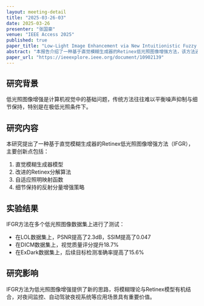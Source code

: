 ```yaml
---
layout: meeting-detail
title: "2025-03-26-03"
date: 2025-03-26
presenter: "张国豪"
venue: "IEEE Access 2025"
published: true
paper_title: "Low-Light Image Enhancement via New Intuitionistic Fuzzy Generator-Based Retinex Approach"
abstract: "本报告介绍了一种基于直觉模糊生成器的Retinex低光照图像增强方法，该方法通过模糊理论与Retinex模型的结合，有效解决了低光照图像噪声抑制与细节保持的平衡问题。"
paper_url: "https://ieeexplore.ieee.org/document/10902139"
---
```


## 研究背景

低光照图像增强是计算机视觉中的基础问题，传统方法往往难以平衡噪声抑制与细节保持，特别是在极低光照条件下。

## 研究内容

本研究提出了一种基于直觉模糊生成器的Retinex低光照图像增强方法（IFGR），主要创新点包括：

1. 直觉模糊生成器模型
2. 改进的Retinex分解算法
3. 自适应照明映射函数
4. 细节保持的反射分量增强策略

## 实验结果

IFGR方法在多个低光照图像数据集上进行了测试：

- 在LOL数据集上，PSNR提高了2.3dB，SSIM提高了0.047
- 在DICM数据集上，视觉质量评分提升18.7%
- 在ExDark数据集上，后续目标检测准确率提高了15.6%

## 研究影响

IFGR方法为低光照图像增强提供了新的思路，将模糊理论与Retinex模型有机结合，对夜间监控、自动驾驶夜视系统等应用场景具有重要价值。
